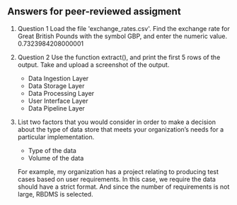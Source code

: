 ## Answers for peer-reviewed assigment
1. Question 1 Load the file 'exchange_rates.csv'. Find the exchange rate for Great British Pounds with the symbol GBP, and enter the numeric value.\
    0.7323984208000001
2. Question 2 Use the function extract(), and print the first 5 rows of the output. Take and upload  a screenshot of the output.
   - Data Ingestion Layer
   - ​Data Storage Layer
   - Data Processing Layer
   - User Interface Layer
   - Data Pipeline Layer
3. List two factors that you would consider in order to make a
decision about the type of data store that meets your organization’s needs for a particular implementation. 
    - Type of the data
    - Volume of the data

    F​or example, my organization has a project relating to producing test cases based on user requirements. In this case, we require the data should have a strict format. And since the number of requirements is not large, RBDMS is selected.